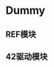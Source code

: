 <script setup>
import tableUtils from "../componts/tableUtils.vue"
import {tableData_2} from "../utilsData.js" // AD 20 快捷键数据

</script>
# Dummy
## REF模块
## 42驱动模块

<!-- <excle/> -->

<tableUtils :tableData_props="tableData_2"/>
